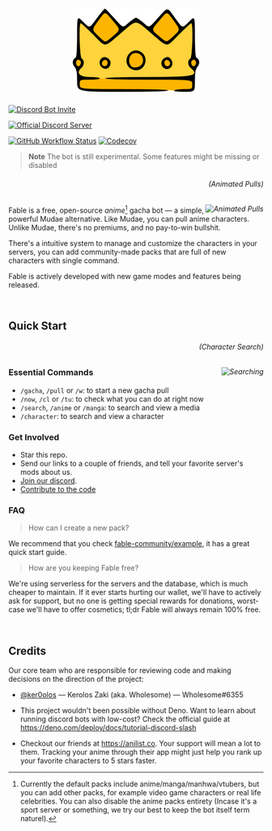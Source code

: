 <h1 align="center">
  <img src="./assets/splash.png" alt="Fable Logo">
</h1>

<!-- User badges  -->

[![Discord Bot Invite](https://img.shields.io/badge/Add%20Fable%20to%20Your%20Server-blue?style=for-the-badge&logo=discord&logoColor=white)](https://discord.com/api/oauth2/authorize?client_id=1041970851559522304&scope=applications.commands)

[![Official Discord Server](https://img.shields.io/discord/992416714497212518?label=Official%20Discord%20Server&style=for-the-badge)][discord]

<!-- Development badges -->

[![GitHub Workflow Status](https://img.shields.io/github/actions/workflow/status/ker0olos/fable/deno.yml?branch=main&style=for-the-badge&label=tests)](https://github.com/ker0olos/fable/actions/workflows/deno.yml)
[![Codecov](https://img.shields.io/codecov/c/gh/ker0olos/fable/main?style=for-the-badge&token=3C7ZTHzGqC)](https://codecov.io/github/ker0olos/fable)

> **Note** The bot is still experimental. Some features might be missing or
> disabled

<i>
  <h6 align="right">(Animated Pulls)</h6>
  <img align="right" src="https://user-images.githubusercontent.com/52022280/215555794-c8e52906-99a5-485c-9cdd-8961e168f587.gif" alt="Animated Pulls">
</i>

Fable is a free, open-source _anime_[^1] gacha bot — a simple, powerful Mudae
alternative. Like Mudae, you can pull anime characters. Unlike Mudae, there's no
premiums, and no pay-to-win bullshit.

There's a intuitive system to manage and customize the characters in your
servers, you can add community-made packs that are full of new characters with
single command.

Fable is actively developed with new game modes and features being released.

<!-- You can also overwrite the builtin characters with your own images, aliases, and
descriptions, and fully personalize your characters, that's when you pill them,
of course. -->

[^1]: Currently the default packs include anime/manga/manhwa/vtubers, but you
can add other packs, for example video game characters or real life celebrities.
You can also disable the anime packs entirety (Incase it's a sport server or
something, we try our best to keep the bot itself term naturel).

<br clear="right"/>

## Quick Start

<i>
  <h6 align="right">(Character Search)</h6>
  <img align="right" src="https://user-images.githubusercontent.com/52022280/216527501-8985899c-d9f3-481a-821b-068a2f4a8ad3.jpg" alt="Searching">
</i>

### Essential Commands

- `/gacha`, `/pull` or `/w`: to start a new gacha pull
- `/now`, `/cl` or `/tu`: to check what you can do at right now
- `/search`, `/anime` or `/manga`: to search and view a media
- `/character`: to search and view a character

### Get Involved

- Star this repo.
- Send our links to a couple of friends, and tell your favorite server's mods
  about us.
- [Join our discord][discord].
- [Contribute to the code][contributing]

### FAQ

<!-- TODO -->
<!-- > How can I add a new pack to my server? -->

<!-- TODO -->
<!-- > How to disable/remove a pack from my server? -->

> How can I create a new pack?

We recommend that you check
[fable-community/example](https://github.com/fable-community/example), it has a
great quick start guide.

> How are you keeping Fable free?

We're using serverless for the servers and the database, which is much cheaper
to maintain. If it ever starts hurting our wallet, we'll have to actively ask
for support, but no one is getting special rewards for donations, worst-case
we'll have to offer cosmetics; tl;dr Fable will always remain 100% free.

<br clear="right"/>

## Credits

Our core team who are responsible for reviewing code and making decisions on the
direction of the project:

- [@ker0olos](https://github.com/ker0olos) — Kerolos Zaki (aka. Wholesome) —
  Wholesome#6355

- This project wouldn't been possible without Deno. Want to learn about running
  discord bots with low-cost? Check the official guide at
  <https://deno.com/deploy/docs/tutorial-discord-slash>

- Checkout our friends at <https://anilist.co>. Your support will mean a lot to
  them. Tracking your anime through their app might just help you rank up your
  favorite characters to 5 stars faster.

[discord]: https://discord.gg/ceKyEfhyPQ
[contributing]: https://github.com/ker0olos/fable/wiki/Contributing

